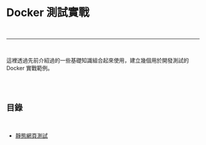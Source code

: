 # Docker 測試實戰

<br>

---

<br>

這裡透過先前介紹過的一些基礎知識組合起來使用，建立幾個用於開發測試的 Docker 實戰範例。

<br>
<br>

## 目錄

<br>

* [靜態網頁測試](static_web_test)